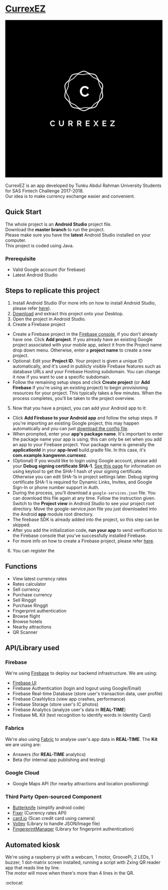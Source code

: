 # [CurrexEZ](https://github.com/kangwennlee/CurrexEZ)

![CurrexEZ Logo](https://github.com/kangwennlee/CurrexEZ/blob/master/app/src/main/res/drawable/logo.png)

CurrexEZ is an app developed by Tunku Abdul Rahman University Students for SAS Fintech Challenge 2017-2018.<br>
Our idea is to make currency exchange easier and convenient.

## Quick Start

The whole project is an **Android Studio** project file.<br>
Download the **master branch** to run the project.<br>
Please make sure you have the **latest** Android Studio installed on your computer.<br>
This project is coded using Java.

### Prerequisite
* Valid Google account (for firebase)
* Latest Android Studio

## Steps to replicate this project

1. Install Android Studio (For more info on how to install Android Studio, please refer [here](https://developer.android.com/studio/install)).
2. [Download](https://github.com/kangwennlee/CurrexEZ/archive/master.zip) and extract this project onto your Desktop.
3. Open the project in Android Studio.
4. Create a Firebase project
* Create a Firebase project in the [Firebase console](https://console.firebase.google.com/), if you don't already have one. Click **Add project**. If you already have an existing Google project associated with your mobile app, select it from the Project name drop down menu. Otherwise, enter a **project name** to create a new project.
* Optional: Edit your **Project ID**. Your project is given a unique ID automatically, and it's used in publicly visible Firebase features such as database URLs and your Firebase Hosting subdomain. You can change it now if you want to use a specific subdomain.
* Follow the remaining setup steps and click **Create project** (or **Add Firebase** if you're using an existing project) to begin provisioning resources for your project. This typically takes a few minutes. When the process completes, you'll be taken to the project overview.
5. Now that you have a project, you can add your Android app to it:
* Click **Add Firebase to your Android app** and follow the setup steps. If you're importing an existing Google project, this may happen automatically and you can just [download the config file](http://support.google.com/firebase/answer/7015592).
* When prompted, enter your **app's package name**. It's important to enter the package name your app is using; this can only be set when you add an app to your Firebase project. Your package name is generally the **applicationId** in your **app-level** build.gradle file. In this case, it's **com.example.kangwenn.currexez**.
* (Optional) If you would like to login using Google account, please add your **Debug signing certificate SHA-1**. [See this page](https://developers.google.com/android/guides/client-auth) for information on using keytool to get the SHA-1 hash of your signing certificate. Otherwise you can edit SHA-1s in project settings later. Debug signing certificate SHA-1 is required for Dynamic Links, Invites, and Google Sign-In or phone number support in Auth.
* During the process, you'll download a ```google-services.json``` file. You can download this file again at any time. Follow the instruction given. Switch to the **Project view** in Android Studio to see your project root directory. Move the google-service.json file you just downloaded into the Android **app** module root directory.
* The firebase SDK is already added into the project, so this step can be skipped.
* After you add the initialization code, **run your app** to send verification to the Firebase console that you've successfully installed Firebase.
* For more info on how to create a Firebase project, please refer [here](https://firebase.google.com/docs/android/setup).
6. You can register the 

## Functions
* View latest currency rates
* Rates calculator
* Sell currency
* Purchase currency
* Sell Ringgit
* Purchase Ringgit
* Fingerprint authentication
* Browse flight
* Browse hotels
* Nearby attractions
* QR Scanner

## API/Library used
### Firebase
We're using [Firebase](https://firebase.google.com/) to deploy our backend infrastructure. We are using:

* [Firebase UI](https://github.com/firebase/FirebaseUI-Android)
* Firebase Authentication (login and logout using Google/Email)
* Firebase Real-time Database (store user's transaction data, user profile)
* Firebase Crashlytics (view app crashes, performance)
* Firebase Storage (store user's IC photos)
* Firebase Analytics (analyze user's data in **REAL-TIME**)
* Firebase ML Kit (text recognition to identify words in Identity Card)

### Fabrics
We're also using [Fabric](https://fabric.io/kits) to analyse user's app data in **REAL-TIME**.
The **Kit** we are using are:

* Answers (for **REAL-TIME** analytics)
* Beta (for internal app publishing and testing)

### Google Cloud

* Google Maps API (for nearby attractions and location positioning)

### Third Party Open-sourced Component

* [Butterknife](https://github.com/JakeWharton/butterknife) (simplify android code)
* [Fixer](https://github.com/fixerAPI/fixer) (Currency rates API)
* [card.io](https://github.com/card-io/card.io-Android-SDK) (Scan credit card using camera)
* [Volley](https://github.com/google/volley) (Library to handle JSON/Image file)
* [FingerprintManager](https://github.com/JesusM/FingerprintManager) (Library for fingerprint authentication)

## Automated kiosk
We're using a raspberry pi with a webcam, 1 motor, GroovePi, 2 LEDs, 1 buzzer, 1 dot-matrix screen installed, running a script with Zxing QR reader app that reads line by line. <br>
The motor will move when there's more than 4 lines in the QR. <br>

:octocat:
